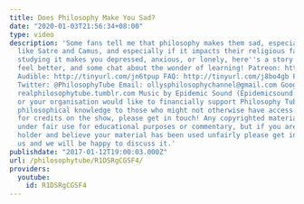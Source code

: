 ```yaml
---
title: Does Philosophy Make You Sad?
date: "2020-01-03T21:56:34+08:00"
type: video
description: 'Some fans tell me that philosophy makes them sad, especially existentialists
  like Satre and Camus, and especially if it impacts their religious faith. So if
  studying it makes you depressed, anxious, or lonely, here''s a story to help you
  feel better, and some chat about the wonder of learning! Patreon: http://www.patreon.com/PhilosophyTube
  Audible: http://tinyurl.com/jn6tpup FAQ: http://tinyurl.com/j8bo4gb Facebook: http://tinyurl.com/jgjek5w
  Twitter: @PhilosophyTube Email: ollysphilosophychannel@gmail.com Google+: google.com/+thephilosophytube
  realphilosophytube.tumblr.com Music by Epidemic Sound (Epidemicsound.com) If you
  or your organisation would like to financially support Philosophy Tube in distributing
  philosophical knowledge to those who might not otherwise have access to it in exchange
  for credits on the show, please get in touch! Any copyrighted material should fall
  under fair use for educational purposes or commentary, but if you are a copyright
  holder and believe your material has been used unfairly please get in touch with
  us and we will be happy to discuss it.'
publishdate: "2017-01-12T19:00:03.000Z"
url: /philosophytube/R1DSRgCGSF4/
providers:
  youtube:
    id: R1DSRgCGSF4
---
```

